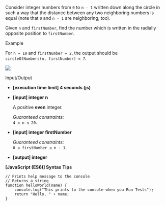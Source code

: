 Consider integer numbers from `0` to `n - 1` written down along the circle in
such a way that the distance between any two neighboring numbers is equal (note
that `0` and `n - 1` are neighboring, too).

Given `n` and `firstNumber`, find the number which is written in the radially
opposite position to `firstNumber`.

Example

For `n = 10` and `firstNumber = 2`, the output should be  
`circleOfNumbers(n, firstNumber) = 7`.

![](https://codesignal.s3.amazonaws.com/tasks/circleOfNumbers/img/example.png?_tm=1582003395936)

Input/Output

- **\[execution time limit\] 4 seconds (js)**

- **\[input\] integer n**

  A positive **even** integer.

  _Guaranteed constraints:_  
  `4 ≤ n ≤ 20`.

- **\[input\] integer firstNumber**

  _Guaranteed constraints:_  
  `0 ≤ firstNumber ≤ n - 1`.

- **\[output\] integer**

**\[JavaScript (ES6)\] Syntax Tips**

    // Prints help message to the console
    // Returns a string
    function helloWorld(name) {
        console.log("This prints to the console when you Run Tests");
        return "Hello, " + name;
    }
